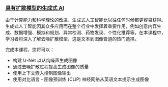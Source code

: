 ### [具有扩散模型的生成式 AI](https://hub.docker.com/repository/docker/841973620/dli-s-fx-14-v1/tags)
由于计算能力和科学理论的改进，生成式人工智能比以往任何时候都更容易获得。生成式人工智能因其众多应用而在整个行业中发挥着重要作用，例如创意内容生成、数据增强、模拟和规划、异常检测、药物发现、个性化推荐等。在本课程中，学习者将深入了解去噪扩散模型，这是文本到图像管道的热门选择。

完成本课程，您将可以：
- 构建 U-Net 以从纯噪声生成图像
- 通过去噪扩散过程提高生成图像的质量
- 使用上下文嵌入控制图像输出
- 使用对比语言 - 图像预训练 (CLIP) 神经网络从英语文本提示生成图像

